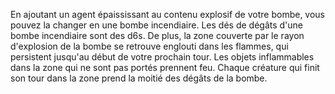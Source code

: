En ajoutant un agent épaississant au contenu explosif de votre bombe, vous pouvez la changer en une bombe incendiaire. Les dés de dégâts d'une bombe incendiaire sont des d6s. De plus, la zone couverte par le rayon d'explosion de la bombe se retrouve englouti dans les flammes, qui persistent jusqu'au début de votre prochain tour. Les objets inflammables dans la zone qui ne sont pas portés prennent feu. Chaque créature qui finit son tour dans la zone prend la moitié des dégâts de la bombe.